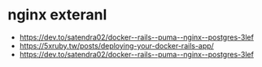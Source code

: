 # nginx exteranl
- https://dev.to/satendra02/docker--rails--puma--nginx--postgres-3lef
- https://5xruby.tw/posts/deploying-your-docker-rails-app/
- https://dev.to/satendra02/docker--rails--puma--nginx--postgres-3lef